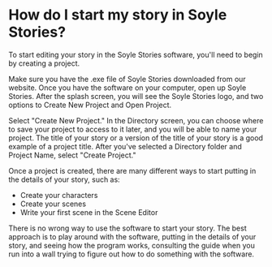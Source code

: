 # How do I start my story in Soyle Stories?

To start editing your story in the Soyle Stories software, you'll need to begin by creating a project. 

Make sure you have the  .exe file of Soyle Stories downloaded from our website. Once you have the software on your computer, open up Soyle Stories. After the splash screen, you will see the Soyle Stories logo, and two options to Create New Project and Open Project.

Select "Create New Project." In the Directory screen, you can choose where to save your project to access to it later, and you will be able to name your project. The title of your story or a version of the title of your story is a good example of a project title. After you've selected a Directory folder and Project Name, select "Create Project."

Once a project is created, there are many different ways to start putting in the details of your story, such as:

- Create your characters
- Create your scenes
- Write your first scene in the Scene Editor

There is no wrong way to use the software to start your story. The best approach is to play around with the software, putting in the details of your story, and seeing how the program works, consulting the guide when you run into a wall trying to figure out how to do something with the software.